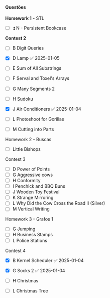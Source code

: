 #### Questões

**Homework 1** - STL
- [ ] ⏫ N - Persistent Bookcase

**Contest 2**
- [ ] B Digit Queries
- [x] D Lamp ✅ 2025-01-05

- [ ] E Sum of All Substrings
- [ ] F Serval and Toxel's Arrays
- [ ] G Many Segments 2
- [ ] H Sudoku
- [x] J Air Conditioners ✅ 2025-01-04
- [ ] L Photoshoot for Gorillas
- [ ] M Cutting into Parts

Homework 2 - Buscas
- [ ]  Little Bishops

Contest 3 
- [ ]  D Power of Points
- [ ]  G Aggressive cows
- [ ]  H Conformity
- [ ]  I Penchick and BBQ Buns
- [ ]  J Wooden Toy Festival
- [ ]  K Strange Mirroring
- [ ]  L Why Did the Cow Cross the Road II (Silver)
- [ ]  M Vertical Writing

Homework 3 - Grafos 1
- [ ] G Jumping
- [ ] H Business Stamps
- [ ] L Police Stations

Contest 4
- [x] B Kernel Scheduler ✅ 2025-01-04
- [x] G Socks 2 ✅ 2025-01-04
- [ ] H Christmas
- [ ] L Christmas Tree



